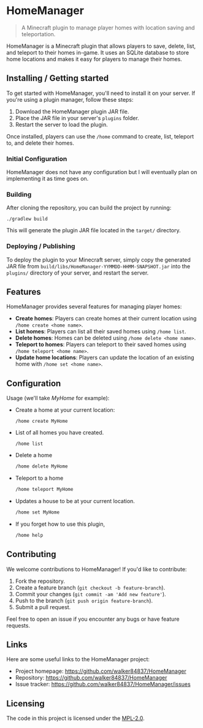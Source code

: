 # HomeManager
> A Minecraft plugin to manage player homes with location saving and teleportation.

HomeManager is a Minecraft plugin that allows players to save, delete, list, and teleport to their homes in-game. It uses an SQLite database to store home locations and makes it easy for players to manage their homes.

## Installing / Getting started

To get started with HomeManager, you'll need to install it on your server. If you're using a plugin manager, follow these steps:

1. Download the HomeManager plugin JAR file.
2. Place the JAR file in your server's `plugins` folder.
3. Restart the server to load the plugin.

Once installed, players can use the `/home` command to create, list, teleport to, and delete their homes.

### Initial Configuration

HomeManager does not have any configuration but I will eventually plan on implementing it as time goes on.

### Building

After cloning the repository, you can build the project by running:

```shell
./gradlew build
```

This will generate the plugin JAR file located in the `target/` directory.

### Deploying / Publishing

To deploy the plugin to your Minecraft server, simply copy the generated JAR file from `build/libs/HomeManager-YYMMDD-HHMM-SNAPSHOT.jar` into the `plugins/` directory of your server, and restart the server.

## Features

HomeManager provides several features for managing player homes:
* **Create homes**: Players can create homes at their current location using `/home create <home name>`.
* **List homes**: Players can list all their saved homes using `/home list`.
* **Delete homes**: Homes can be deleted using `/home delete <home name>`.
* **Teleport to homes**: Players can teleport to their saved homes using `/home teleport <home name>`.
* **Update home locations**: Players can update the location of an existing home with `/home set <home name>`.

## Configuration

Usage (we'll take *MyHome* for example):

- Create a home at your current location:
	```
	/home create MyHome 
	```

- List of all homes you have created.
	```
	/home list
	```

- Delete a home
	```bash
	/home delete MyHome
	```

- Teleport to a home 
	```bash
	/home teleport MyHome
	```

- Updates a house to be at your current location.
	```bash
	/home set MyHome
	```

- If you forget how to use this plugin,
	```bash
	/home help
	```

## Contributing

We welcome contributions to HomeManager! If you'd like to contribute:

1. Fork the repository.
2. Create a feature branch (`git checkout -b feature-branch`).
3. Commit your changes (`git commit -am 'Add new feature'`).
4. Push to the branch (`git push origin feature-branch`).
5. Submit a pull request.

Feel free to open an issue if you encounter any bugs or have feature requests.

## Links

Here are some useful links to the HomeManager project:

- Project homepage: <https://github.com/walker84837/HomeManager>
- Repository: <https://github.com/walker84837/HomeManager>
- Issue tracker: <https://github.com/walker84837/HomeManager/issues>

## Licensing

The code in this project is licensed under the [MPL-2.0](LICENSE).
